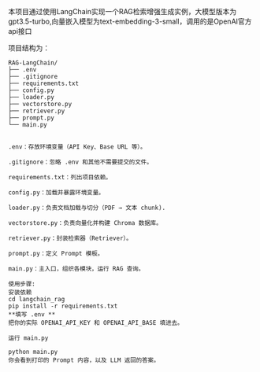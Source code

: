 本项目通过使用LangChain实现一个RAG检索增强生成实例，大模型版本为gpt3.5-turbo,向量嵌入模型为text-embedding-3-small，调用的是OpenAI官方api接口


项目结构为：

```text
RAG-LangChain/
├── .env
├── .gitignore
├── requirements.txt
├── config.py
├── loader.py
├── vectorstore.py
├── retriever.py
├── prompt.py
└── main.py


.env：存放环境变量（API Key、Base URL 等）。

.gitignore：忽略 .env 和其他不需要提交的文件。

requirements.txt：列出项目依赖。

config.py：加载并暴露环境变量。

loader.py：负责文档加载与切分（PDF → 文本 chunk).

vectorstore.py：负责向量化并构建 Chroma 数据库。

retriever.py：封装检索器（Retriever）。

prompt.py：定义 Prompt 模板。

main.py：主入口，组织各模块，运行 RAG 查询。

使用步骤:
安装依赖
cd langchain_rag
pip install -r requirements.txt
**填写 .env **
把你的实际 OPENAI_API_KEY 和 OPENAI_API_BASE 填进去。

运行 main.py

python main.py
你会看到打印的 Prompt 内容，以及 LLM 返回的答案。

